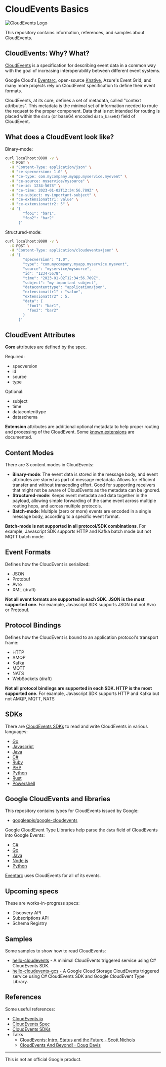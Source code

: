 # CloudEvents Basics

![CloudEvents Logo](https://avatars.githubusercontent.com/u/32076828?s=200&v=4)

This repository contains information, references, and samples about CloudEvents.

## CloudEvents: Why? What?

[CloudEvents](https://cloudevents.io/) is a specification for describing event
data in a common way with the goal of increasing interoperability between
different event systems.

Google Cloud's [Eventarc](https://cloud.google.com/eventarc/docs), open-source
[Knative](https://knative.dev/docs/), Azure's Event Grid, and many more projects
rely on CloudEvent specification to define their event formats.

CloudEvents, at its core, defines a set of metadata, called "context
attributes". This metadata is the minimal set of information needed to route the
request to the proper component. Data that is not intended for routing is placed
within the `data` (or base64 encoded `data_base64`) field of CloudEvent.

## What does a CloudEvent look like?

Binary-mode:

```sh
curl localhost:8080 -v \
  -X POST \
  -H "Content-Type: application/json" \
  -H "ce-specversion: 1.0" \
  -H "ce-type: com.mycompany.myapp.myservice.myevent" \
  -H "ce-source: myservice/mysource" \
  -H "ce-id: 1234-5678" \
  -H "ce-time: 2023-01-02T12:34:56.789Z" \
  -H "ce-subject: my-important-subject" \
  -H "ce-extensionattr1: value" \
  -H "ce-extensionattr2: 5" \
  -d '{
        "foo1": "bar1",
        "foo2": "bar2"
      }'
```

Structured-mode:

```sh
curl localhost:8080 -v \
  -X POST \
  -H "Content-Type: application/cloudevents+json" \
  -d '{
        "specversion": "1.0",
        "type": "com.mycompany.myapp.myservice.myevent",
        "source": "myservice/mysource",
        "id": "1234-5678",
        "time": "2023-01-02T12:34:56.789Z",
        "subject": "my-important-subject",
        "datacontenttype": "application/json",
        "extensionattr1" : "value",
        "extensionattr2" : 5,
        "data": {
          "foo1": "bar1",
          "foo2": "bar2"
        }
      }'
```

## CloudEvent Attributes

**Core** attributes are defined by the spec.

Required:

* specversion
* id
* source
* type

Optional:

* subject
* time
* datacontenttype
* dataschema

**Extension** attributes are additional optional metadata to help proper routing
and processing of the CloudEvent. Some [known
extensions](https://github.com/cloudevents/spec/blob/main/cloudevents/documented-extensions.md)
are documented.

## Content Modes

There are 3 content modes in CloudEvents:

* **Binary-mode**: The event data is stored in the message body, and event
  attributes are stored as part of message metadata. Allows for efficient
  transfer and without transcoding effort. Good for supporting receivers that
  might not be aware of CloudEvents as the metadata can be ignored.
* **Structured-mode**: Keeps event metadata and data together in the payload,
  allowing simple forwarding of the same event across multiple routing hops, and
  across multiple protocols.
* **Batch-mode**: Multiple (zero or more) events are encoded in a single message
  body, according to a specific event format.

**Batch-mode is not supported in all protocol/SDK combinations**. For example,
Javascript SDK supports HTTP and Kafka batch mode but not MQTT batch mode.

## Event Formats

Defines how the CloudEvent is serialized:

* JSON
* Protobuf
* Avro
* XML (draft)

**Not all event formats are supported in each SDK. JSON is the most supported
one.** For example, Javascript SDK supports JSON but not Avro or Protobuf.

## Protocol Bindings

Defines how the CloudEvent is bound to an application protocol's transport frame:

* HTTP
* AMQP
* Kafka
* MQTT
* NATS
* WebSockets (draft)

**Not all protocol bindings are supported in each SDK. HTTP is the most
supported one.** For example, Javascript SDK supports HTTP and Kafka but not
AMQP, MQTT, NATS

## SDKs

There are [CloudEvents SDKs](https://github.com/cloudevents/) to read and write
CloudEvents in various languages: 

* [Go](https://github.com/cloudevents/sdk-go)
* [Javascript](https://github.com/cloudevents/sdk-javascript)
* [Java](https://github.com/cloudevents/sdk-java)
* [C#](https://github.com/cloudevents/sdk-csharp)
* [Ruby](https://github.com/cloudevents/sdk-ruby)
* [PHP](https://github.com/cloudevents/sdk-php)
* [Python](https://github.com/cloudevents/sdk-python)
* [Rust](https://github.com/cloudevents/sdk-rust)
* [Powershell](https://github.com/cloudevents/sdk-powershell)

## Google CloudEvents and libraries

This repository contains types for CloudEvents issued by Google:

* [googleapis/google-cloudevents](https://github.com/googleapis/google-cloudevents)

Google CloudEvent Type Libraries help parse the `data` field of
CloudEvents into Google Events:

* [C#](https://github.com/googleapis/google-cloudevents-dotnet)
* [Go](https://github.com/googleapis/google-cloudevents-go)
* [Java](https://github.com/googleapis/google-cloudevents-java)
* [Node.js](https://github.com/googleapis/google-cloudevents-nodejs)
* [Python](https://github.com/googleapis/google-cloudevents-python)

[Eventarc](https://cloud.google.com/eventarc) uses CloudEvents for all of its events.

## Upcoming specs

These are works-in-progress specs:

* Discovery API
* Subscriptions API
* Schema Registry

## Samples

Some samples to show how to read CloudEvents:

* [hello-cloudevents](./hello-cloudevents/) - A minimal CloudEvents triggered
  service using C# CloudEvents SDK.
* [hello-cloudevents-gcs](./hello-cloudevents-gcs/) - A Google Cloud Storage
  CloudEvents triggered service using C# CloudEvents SDK and Google CloudEvent
  Type Library.

## References

Some useful references:

* [CloudEvents.io](https://cloudevents.io/)
* [CloudEvents Spec](https://github.com/cloudevents/spec)
* [CloudEvents SDKs](https://github.com/cloudevents/)
* Talks
  * [CloudEvents: Intro, Status and the Future - Scott Nichols](https://youtu.be/m1sT-BuA9WU)
  * [CloudEvents And Beyond! - Doug Davis](https://youtu.be/bJTUttZr-Ck)

-------

This is not an official Google product.
